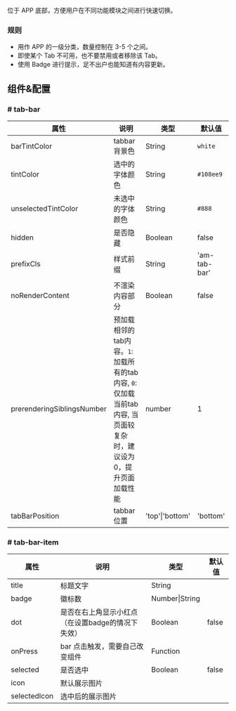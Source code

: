 
位于 APP 底部，方便用户在不同功能模块之间进行快速切换。

### 规则
- 用作 APP 的一级分类，数量控制在 3-5 个之间。
- 即使某个 Tab 不可用，也不要禁用或者移除该 Tab。
- 使用 Badge 进行提示，足不出户也能知道有内容更新。

## 组件&配置

### # tab-bar

属性 | 说明 | 类型 | 默认值
----|-----|------|------
barTintColor  | tabbar 背景色     | String   | `white`            
tintColor   | 选中的字体颜色  | String | `#108ee9`
unselectedTintColor   | 未选中的字体颜色  | String | `#888`       
hidden      | 是否隐藏  | Boolean | false           
prefixCls| 样式前缀  | String   | 'am-tab-bar'      
noRenderContent| 不渲染内容部分  | Boolean   |   false   
prerenderingSiblingsNumber| 预加载相邻的tab内容。`1`: 加载所有的tab内容, `0`: 仅加载当前tab内容, 当页面较复杂时，建议设为0，提升页面加载性能  | number |   1 
tabBarPosition | tabbar 位置 | 'top'&#124;'bottom' | 'bottom' 


### # tab-bar-item

属性 | 说明 | 类型 | 默认值
----|-----|------|------
title  |  标题文字 | String |      
badge  | 徽标数  | Number&#124;String  |   
dot | 是否在右上角显示小红点（在设置badge的情况下失效）  | Boolean   |  false  
onPress  | bar 点击触发，需要自己改变组件 | Function | 
selected  | 是否选中 | Boolean | false     
icon  | 默认展示图片 |  |      
selectedIcon  |  选中后的展示图片 |  | 
